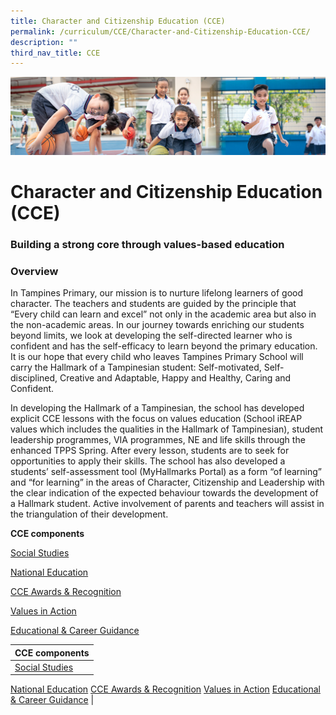 ```yaml
---
title: Character and Citizenship Education (CCE)
permalink: /curriculum/CCE/Character-and-Citizenship-Education-CCE/
description: ""
third_nav_title: CCE
---
```

![](/images/Our%20Learning%20Experiences.jpg)


Character and Citizenship Education (CCE)
=========================================

### **Building a strong core through values-based education**


### **Overview**


In Tampines Primary, our mission is to nurture lifelong learners of good character. The teachers and students are guided by the principle that “Every child can learn and excel” not only in the academic area but also in the non-academic areas. In our journey towards enriching our students beyond limits, we look at developing the self-directed learner who is confident and has the self-efficacy to learn beyond the primary education. It is our hope that every child who leaves Tampines Primary School will carry the Hallmark of a Tampinesian student: Self-motivated, Self-disciplined, Creative and Adaptable, Happy and Healthy, Caring and Confident.

  
In developing the Hallmark of a Tampinesian, the school has developed explicit CCE lessons with the focus on values education (School iREAP values which includes the qualities in the Hallmark of Tampinesian), student leadership programmes, VIA programmes, NE and life skills through the enhanced TPPS Spring. After every lesson, students are to seek for opportunities to apply their skills. The school has also developed a students’ self-assessment tool (MyHallmarks Portal) as a form “of learning” and “for learning” in the areas of Character, Citizenship and Leadership with the clear indication of the expected behaviour towards the development of a Hallmark student. Active involvement of parents and teachers will assist in the triangulation of their development.


<b>CCE components</b>

[Social Studies](/curriculum/CCE/Social-Studies/)

[National Education](/curriculum/CCE/National-Education/)

[CCE Awards & Recognition](/curriculum/CCE/CCE-Awards-and-Recognition/)

[Values in Action](/curriculum/CCE/Values-in-Action/)

[Educational & Career Guidance](/curriculum/CCE/Educational-and-Career-Guidance/)




| <b>CCE components</b> | 
| -------- | 
| [Social Studies](/curriculum/CCE/Social-Studies/)
[National Education](/curriculum/CCE/National-Education/)
[CCE Awards & Recognition](/curriculum/CCE/CCE-Awards-and-Recognition/)
[Values in Action](/curriculum/CCE/Values-in-Action/)
[Educational & Career Guidance](/curriculum/CCE/Educational-and-Career-Guidance/)    | 

